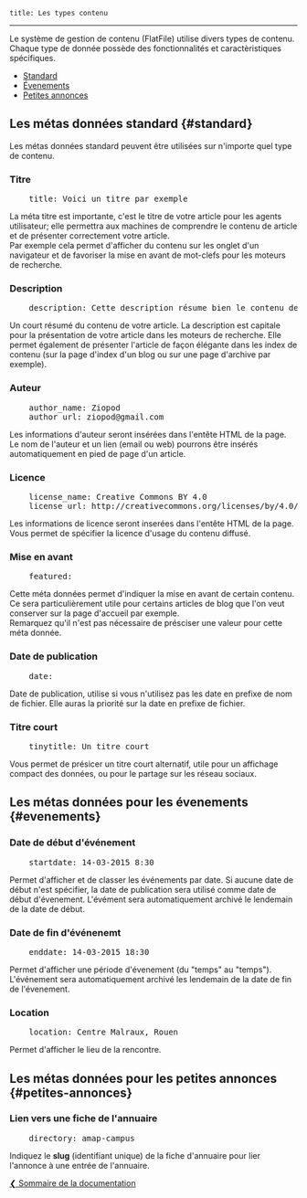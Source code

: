 	title: Les types contenu
---

Le système de gestion de contenu (FlatFile) utilise divers types de contenu. Chaque type de donnée possède des fonctionnalités et caractèristiques spécifiques.
<!--more-->

 - [Standard](#standard)
 - [Évenements](#evenements)
 - [Petites annonces](#petites-annonces)

## Les métas données standard {#standard}
Les métas données standard peuvent être utilisées sur n'importe quel type de contenu.


### Titre

<pre>
	title: Voici un titre par exemple</pre>

La méta titre est importante, c'est le titre de votre article pour les agents utilisateur; elle permettra aux machines de comprendre le contenu de article et de présenter correctement votre article.  
Par exemple cela permet d'afficher du contenu sur les onglet d'un navigateur et de favoriser la mise en avant de mot-clefs pour les moteurs de recherche.

### Description
<pre>
	description: Cette description résume bien le contenu de mon article.</pre>

Un court résumé du contenu de votre article. La description est capitale pour la présentation de votre article dans les moteurs de recherche. Elle permet également de présenter l'article de façon élégante dans les index de contenu (sur la page d'index d'un blog ou sur une page d'archive par exemple).

### Auteur
<pre>
	author_name: Ziopod
	author_url: ziopod@gmail.com</pre>

Les informations d'auteur seront insérées dans l'entête HTML de la page.  
Le nom de l'auteur et un lien (email ou web) pourrons être insérés automatiquement en pied de page d'un article.

### Licence
<pre>
	license_name: Creative Commons BY 4.0
	license_url: http://creativecommons.org/licenses/by/4.0/</pre>

Les informations de licence seront inserées dans l'entête HTML de la page.
Vous permet de spécifier la licence d'usage du contenu diffusé. 

### Mise en avant
<pre>
	featured:</pre>

Cette méta données permet d'indiquer la mise en avant de certain contenu. Ce sera particulièrement utile pour certains articles de blog que l'on veut conserver sur la page d'accueil par exemple.  
Remarquez qu'il n'est pas nécessaire de présciser une valeur pour cette méta donnée.

### Date de publication
<pre>
	date: </pre>

Date de publication, utilise si vous n'utilisez pas les date en prefixe de nom de fichier. Elle auras la priorité sur la date en prefixe de fichier.

### Titre court
<pre>
	tinytitle: Un titre court</pre>

Vous permet de présicer un titre court alternatif, utile pour un affichage compact des données, ou pour le partage sur les réseau sociaux.

## Les métas données pour les évenements {#evenements}

### Date de début d'événement
<pre>
	startdate: 14-03-2015 8:30</pre>

Permet d'afficher et de classer les événements par date. Si aucune date de début n'est spécifier, la date de publication sera utilisé comme date de début d'évenement. L'évément sera automatiquement archivé le lendemain de la date de début.

### Date de fin d'événenemt
<pre>
	enddate: 14-03-2015 18:30</pre>

Permet d'afficher une période d'évenement (du "temps" au "temps"). L'événement sera automatiquement archivé les lendemain de la date de fin de l'évenement.

### Location
<pre>
	location: Centre Malraux, Rouen</pre>

Permet d'afficher le lieu de la rencontre.

## Les métas données pour les petites annonces {#petites-annonces}

### Lien vers une fiche de l'annuaire
<pre>
	directory: amap-campus</pre>

Indiquez le **slug** (identifiant unique) de la fiche d'annuaire pour lier l'annonce à une entrée de l'annuaire. 

[&#10094; Sommaire de la documentation]({{base_url}}docs/index)